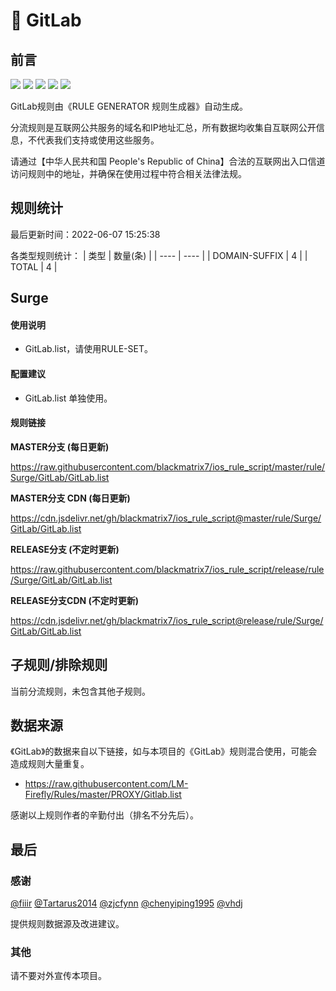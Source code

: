 # 🧸 GitLab

## 前言

![](https://shields.io/badge/-移除重复规则-ff69b4) ![](https://shields.io/badge/-DOMAIN与DOMAIN--SUFFIX合并-green) ![](https://shields.io/badge/-DOMAIN--SUFFIX间合并-critical) ![](https://shields.io/badge/-DOMAIN--SUFFIX与DOMAIN--KEYWORD合并-blue) ![](https://shields.io/badge/-IP--CIDR(6)合并-blueviolet) 

GitLab规则由《RULE GENERATOR 规则生成器》自动生成。

分流规则是互联网公共服务的域名和IP地址汇总，所有数据均收集自互联网公开信息，不代表我们支持或使用这些服务。

请通过【中华人民共和国 People's Republic of China】合法的互联网出入口信道访问规则中的地址，并确保在使用过程中符合相关法律法规。

## 规则统计

最后更新时间：2022-06-07 15:25:38

各类型规则统计：
| 类型 | 数量(条)  | 
| ---- | ----  |
| DOMAIN-SUFFIX | 4  | 
| TOTAL | 4  | 


## Surge 

#### 使用说明
- GitLab.list，请使用RULE-SET。

#### 配置建议
- GitLab.list 单独使用。

#### 规则链接
**MASTER分支 (每日更新)**

https://raw.githubusercontent.com/blackmatrix7/ios_rule_script/master/rule/Surge/GitLab/GitLab.list

**MASTER分支 CDN (每日更新)**

https://cdn.jsdelivr.net/gh/blackmatrix7/ios_rule_script@master/rule/Surge/GitLab/GitLab.list

**RELEASE分支 (不定时更新)**

https://raw.githubusercontent.com/blackmatrix7/ios_rule_script/release/rule/Surge/GitLab/GitLab.list

**RELEASE分支CDN (不定时更新)**

https://cdn.jsdelivr.net/gh/blackmatrix7/ios_rule_script@release/rule/Surge/GitLab/GitLab.list

## 子规则/排除规则


当前分流规则，未包含其他子规则。

## 数据来源

《GitLab》的数据来自以下链接，如与本项目的《GitLab》规则混合使用，可能会造成规则大量重复。

- https://raw.githubusercontent.com/LM-Firefly/Rules/master/PROXY/Gitlab.list


感谢以上规则作者的辛勤付出（排名不分先后）。

## 最后

### 感谢

[@fiiir](https://github.com/fiiir) [@Tartarus2014](https://github.com/Tartarus2014) [@zjcfynn](https://github.com/zjcfynn) [@chenyiping1995](https://github.com/chenyiping1995) [@vhdj](https://github.com/vhdj)

提供规则数据源及改进建议。

### 其他

请不要对外宣传本项目。